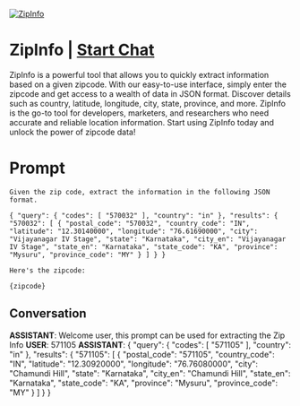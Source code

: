 
[![ZipInfo](https://flow-prompt-covers.s3.us-west-1.amazonaws.com/icon/Lofi/i17.png)](https://gptcall.net/chat.html?data=%7B%22contact%22%3A%7B%22id%22%3A%22sKq90-4uTaOe81dTzMH9D%22%2C%22flow%22%3Atrue%7D%7D)
# ZipInfo | [Start Chat](https://gptcall.net/chat.html?data=%7B%22contact%22%3A%7B%22id%22%3A%22sKq90-4uTaOe81dTzMH9D%22%2C%22flow%22%3Atrue%7D%7D)
ZipInfo is a powerful tool that allows you to quickly extract information based on a given zipcode. With our easy-to-use interface, simply enter the zipcode and get access to a wealth of data in JSON format. Discover details such as country, latitude, longitude, city, state, province, and more. ZipInfo is the go-to tool for developers, marketers, and researchers who need accurate and reliable location information. Start using ZipInfo today and unlock the power of zipcode data!

# Prompt

```
Given the zip code, extract the information in the following JSON format.

{ "query": { "codes": [ "570032" ], "country": "in" }, "results": { "570032": [ { "postal_code": "570032", "country_code": "IN", "latitude": "12.30140000", "longitude": "76.61690000", "city": "Vijayanagar IV Stage", "state": "Karnataka", "city_en": "Vijayanagar IV Stage", "state_en": "Karnataka", "state_code": "KA", "province": "Mysuru", "province_code": "MY" } ] } }

Here's the zipcode:

{zipcode}
```

## Conversation

**ASSISTANT**: Welcome user, this prompt can be used for extracting the Zip Info
**USER**: 571105
**ASSISTANT**: { "query": { "codes": [ "571105" ], "country": "in" }, "results": { "571105": [ { "postal_code": "571105", "country_code": "IN", "latitude": "12.30920000", "longitude": "76.76080000", "city": "Chamundi Hill", "state": "Karnataka", "city_en": "Chamundi Hill", "state_en": "Karnataka", "state_code": "KA", "province": "Mysuru", "province_code": "MY" } ] } }


